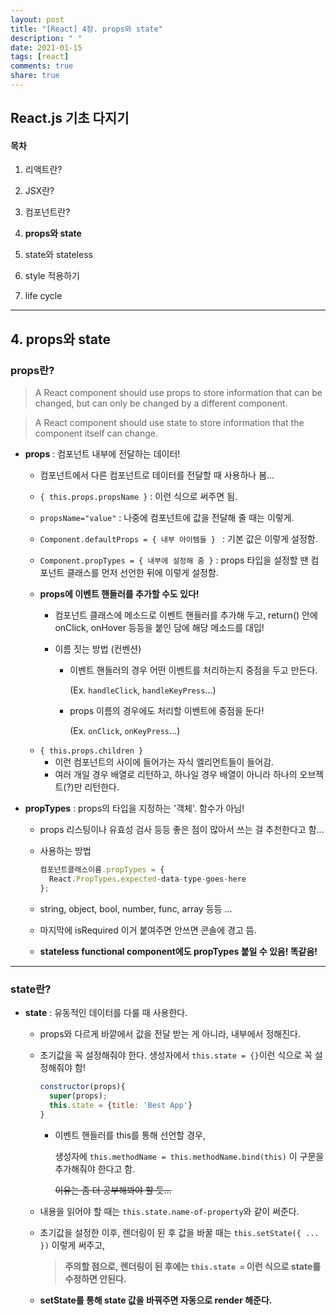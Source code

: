 ```yaml
---
layout: post
title: "[React] 4장. props와 state"
description: " "
date: 2021-01-15
tags: [react]
comments: true
share: true
---
```




## React.js 기초 다지기

#### 목차

1. 리액트란?

2. JSX란?

3. 컴포넌트란?

4. **props와 state**

5. state와 stateless

6. style 적용하기

7. life cycle

    

------

## 4. props와 state

### props란?

> A React component should use props to store information that can be changed, but can only be changed by a different component.

> A React component should use state to store information that the component itself can change.

* **props** : 컴포넌트 내부에 전달하는 데이터!

  - 컴포넌트에서 다른 컴포넌트로 데이터를 전달할 때 사용하나 봄...

  - `{ this.props.propsName }` : 이런 식으로 써주면 됨.
  - `propsName="value"` : 나중에 컴포넌트에 값을 전달해 줄 때는 이렇게.

  - `Component.defaultProps = { 내부 아이템들 } ` : 기본 값은 이렇게 설정함.
  - `Component.propTypes = { 내부에 설정해 줌 }` : props 타입을 설정할 땐 컴포넌트 클래스를 먼저 선언한 뒤에 이렇게 설정함.

  + **props에 이벤트 핸들러를 추가할 수도 있다!**
    - 컴포넌트 클래스에 메소드로 이벤트 핸들러를 추가해 두고, return() 안에 onClick, onHover 등등을 붙인 담에 해당 메소드를 대입!

    - 이름 짓는 방법 (컨벤션)

        - 이벤트 핸들러의 경우 어떤 이벤트를 처리하는지 중점을 두고 만든다. 

          (Ex. `handleClick`, `handleKeyPress`...)

        - props 이름의 경우에도 처리할 이벤트에 중점을 둔다!

          (Ex. `onClick`, `onKeyPress`...)

  - `{ this.props.children }`
    - 이런 컴포넌트의 사이에 들어가는 자식 엘리먼트들이 들어감.
    - 여러 개일 경우 배열로 리턴하고, 하나일 경우 배열이 아니라 하나의 오브젝트(?)만 리턴한다.

* **propTypes** : props의 타입을 지정하는 '객체'. 함수가 아님!
  - props 리스팅이나 유효성 검사 등등 좋은 점이 많아서 쓰는 걸 추천한다고 함...

  - 사용하는 방법

      ```javascript
      컴포넌트클래스이름.propTypes = {
      	React.PropTypes.expected-data-type-goes-here
      }; 
      ```

  - string, object, bool, number, func, array 등등 ...

  - 마지막에 isRequired 이거 붙여주면 안쓰면 콘솔에 경고 뜸.

  - **stateless functional component에도 propTypes 붙일 수 있음! 똑같음!**

      

-------------------------------------------------------------------------------------------------------------------

### state란?

* **state** : 유동적인 데이터를 다룰 때 사용한다.

  - props와 다르게 바깥에서 값을 전달 받는 게 아니라, 내부에서 정해진다.

  - 초기값을 꼭 설정해줘야 한다. 생성자에서 `this.state = {}`이런 식으로 꼭 설정해줘야 함!

    ```javascript
    constructor(props){
      super(props);
      this.state = {title: 'Best App'}
    }
    ```

    + 이벤트 핸들러를 this를 통해 선언할 경우,

      생성자에 `this.methodName = this.methodName.bind(this)` 이 구문을 추가해줘야 한다고 함.

      ~~이유는 좀 더 공부해봐야 할 듯...~~

  - 내용을 읽어야 할 때는 `this.state.name-of-property`와 같이 써준다.

  - 초기값을 설정한 이후, 렌더링이 된 후 값을 바꿀 때는 `this.setState({ ... })` 이렇게 써주고,
    > **주의할 점으로, 렌더링이 된 후에는 `this.state =` 이런 식으로 state를 수정하면 안된다.**

  - **setState를 통해 state 값을 바꿔주면 자동으로 render 해준다.**
